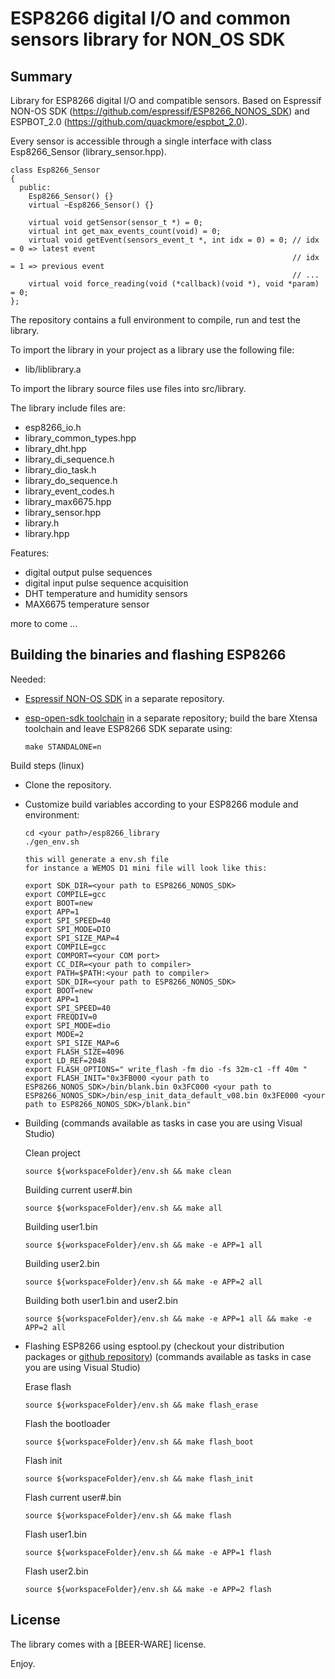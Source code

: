 # ESP8266 digital I/O and common sensors library for NON_OS SDK

## Summary

Library for ESP8266 digital I/O and compatible sensors.
Based on Espressif NON-OS SDK (<https://github.com/espressif/ESP8266_NONOS_SDK>) and ESPBOT_2.0 (<https://github.com/quackmore/espbot_2.0>).

Every sensor is accessible through a single interface with class Esp8266_Sensor (library_sensor.hpp).

    class Esp8266_Sensor
    {
      public:
        Esp8266_Sensor() {}
        virtual ~Esp8266_Sensor() {}
    
        virtual void getSensor(sensor_t *) = 0;
        virtual int get_max_events_count(void) = 0;
        virtual void getEvent(sensors_event_t *, int idx = 0) = 0; // idx = 0 => latest event
                                                                   // idx = 1 => previous event
                                                                   // ...
        virtual void force_reading(void (*callback)(void *), void *param) = 0;
    };

The repository contains a full environment to compile, run and test the library.

To import the library in your project as a library use the following file:

+ lib/liblibrary.a

To import the library source files use files into src/library.

The library include files are:

+ esp8266_io.h
+ library_common_types.hpp
+ library_dht.hpp
+ library_di_sequence.h
+ library_dio_task.h
+ library_do_sequence.h
+ library_event_codes.h
+ library_max6675.hpp
+ library_sensor.hpp
+ library.h
+ library.hpp

Features:

+ digital output pulse sequences
+ digital input pulse sequence acquisition
+ DHT temperature and humidity sensors
+ MAX6675 temperature sensor

more to come ...

## Building the binaries and flashing ESP8266

Needed:

+ [Espressif NON-OS SDK](https://github.com/espressif/ESP8266_NONOS_SDK) in a separate repository.
+ [esp-open-sdk toolchain](https://github.com/pfalcon/esp-open-sdk) in a separate repository; build the bare Xtensa toolchain and leave ESP8266 SDK separate using:

      make STANDALONE=n

Build steps (linux)

+ Clone the repository.
+ Customize build variables according to your ESP8266 module and environment:

      cd <your path>/esp8266_library
      ./gen_env.sh

      this will generate a env.sh file
      for instance a WEMOS D1 mini file will look like this:
      
      export SDK_DIR=<your path to ESP8266_NONOS_SDK>
      export COMPILE=gcc
      export BOOT=new
      export APP=1
      export SPI_SPEED=40
      export SPI_MODE=DIO
      export SPI_SIZE_MAP=4
      export COMPILE=gcc
      export COMPORT=<your COM port>
      export CC_DIR=<your path to compiler>
      export PATH=$PATH:<your path to compiler>
      export SDK_DIR=<your path to ESP8266_NONOS_SDK>
      export BOOT=new
      export APP=1
      export SPI_SPEED=40
      export FREQDIV=0
      export SPI_MODE=dio
      export MODE=2
      export SPI_SIZE_MAP=6
      export FLASH_SIZE=4096
      export LD_REF=2048
      export FLASH_OPTIONS=" write_flash -fm dio -fs 32m-c1 -ff 40m "
      export FLASH_INIT="0x3FB000 <your path to ESP8266_NONOS_SDK>/bin/blank.bin 0x3FC000 <your path to ESP8266_NONOS_SDK>/bin/esp_init_data_default_v08.bin 0x3FE000 <your path to ESP8266_NONOS_SDK>/blank.bin"

+ Building (commands available as tasks in case you are using Visual Studio)
  
  Clean project
  
      source ${workspaceFolder}/env.sh && make clean

  Building current user#.bin

      source ${workspaceFolder}/env.sh && make all

  Building user1.bin
  
      source ${workspaceFolder}/env.sh && make -e APP=1 all

  Building user2.bin
  
      source ${workspaceFolder}/env.sh && make -e APP=2 all

  Building both user1.bin and user2.bin
  
      source ${workspaceFolder}/env.sh && make -e APP=1 all && make -e APP=2 all

+ Flashing ESP8266 using esptool.py (checkout your distribution packages or [github repository](https://github.com/espressif/esptool)) (commands available as tasks in case you are using Visual Studio)
  
  Erase flash
  
      source ${workspaceFolder}/env.sh && make flash_erase

  Flash the bootloader
  
      source ${workspaceFolder}/env.sh && make flash_boot

  Flash init
  
      source ${workspaceFolder}/env.sh && make flash_init

  Flash current user#.bin
  
      source ${workspaceFolder}/env.sh && make flash

  Flash user1.bin
  
      source ${workspaceFolder}/env.sh && make -e APP=1 flash

  Flash user2.bin
  
      source ${workspaceFolder}/env.sh && make -e APP=2 flash

## License

The library comes with a [BEER-WARE] license.

Enjoy.

